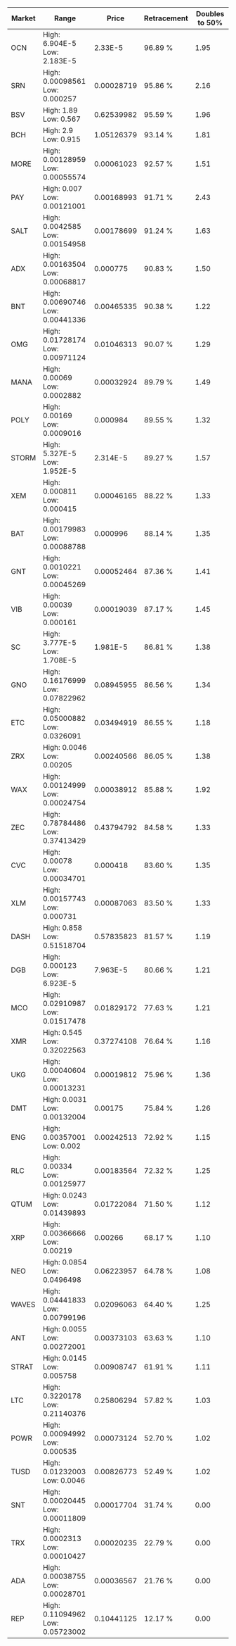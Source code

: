 | Market | Range | Price| Retracement | Doubles to 50% |
| --- | --- | --- | --- | --- |
| OCN | High: 6.904E-5<br />Low: 2.183E-5 | 2.33E-5 | 96.89 % | 1.95 |
| SRN | High: 0.00098561<br />Low: 0.000257 | 0.00028719 | 95.86 % | 2.16 |
| BSV | High: 1.89<br />Low: 0.567 | 0.62539982 | 95.59 % | 1.96 |
| BCH | High: 2.9<br />Low: 0.915 | 1.05126379 | 93.14 % | 1.81 |
| MORE | High: 0.00128959<br />Low: 0.00055574 | 0.00061023 | 92.57 % | 1.51 |
| PAY | High: 0.007<br />Low: 0.00121001 | 0.00168993 | 91.71 % | 2.43 |
| SALT | High: 0.0042585<br />Low: 0.00154958 | 0.00178699 | 91.24 % | 1.63 |
| ADX | High: 0.00163504<br />Low: 0.00068817 | 0.000775 | 90.83 % | 1.50 |
| BNT | High: 0.00690746<br />Low: 0.00441336 | 0.00465335 | 90.38 % | 1.22 |
| OMG | High: 0.01728174<br />Low: 0.00971124 | 0.01046313 | 90.07 % | 1.29 |
| MANA | High: 0.00069<br />Low: 0.0002882 | 0.00032924 | 89.79 % | 1.49 |
| POLY | High: 0.00169<br />Low: 0.0009016 | 0.000984 | 89.55 % | 1.32 |
| STORM | High: 5.327E-5<br />Low: 1.952E-5 | 2.314E-5 | 89.27 % | 1.57 |
| XEM | High: 0.000811<br />Low: 0.000415 | 0.00046165 | 88.22 % | 1.33 |
| BAT | High: 0.00179983<br />Low: 0.00088788 | 0.000996 | 88.14 % | 1.35 |
| GNT | High: 0.0010221<br />Low: 0.00045269 | 0.00052464 | 87.36 % | 1.41 |
| VIB | High: 0.00039<br />Low: 0.000161 | 0.00019039 | 87.17 % | 1.45 |
| SC | High: 3.777E-5<br />Low: 1.708E-5 | 1.981E-5 | 86.81 % | 1.38 |
| GNO | High: 0.16176999<br />Low: 0.07822962 | 0.08945955 | 86.56 % | 1.34 |
| ETC | High: 0.05000882<br />Low: 0.0326091 | 0.03494919 | 86.55 % | 1.18 |
| ZRX | High: 0.0046<br />Low: 0.00205 | 0.00240566 | 86.05 % | 1.38 |
| WAX | High: 0.00124999<br />Low: 0.00024754 | 0.00038912 | 85.88 % | 1.92 |
| ZEC | High: 0.78784486<br />Low: 0.37413429 | 0.43794792 | 84.58 % | 1.33 |
| CVC | High: 0.00078<br />Low: 0.00034701 | 0.000418 | 83.60 % | 1.35 |
| XLM | High: 0.00157743<br />Low: 0.000731 | 0.00087063 | 83.50 % | 1.33 |
| DASH | High: 0.858<br />Low: 0.51518704 | 0.57835823 | 81.57 % | 1.19 |
| DGB | High: 0.000123<br />Low: 6.923E-5 | 7.963E-5 | 80.66 % | 1.21 |
| MCO | High: 0.02910987<br />Low: 0.01517478 | 0.01829172 | 77.63 % | 1.21 |
| XMR | High: 0.545<br />Low: 0.32022563 | 0.37274108 | 76.64 % | 1.16 |
| UKG | High: 0.00040604<br />Low: 0.00013231 | 0.00019812 | 75.96 % | 1.36 |
| DMT | High: 0.0031<br />Low: 0.00132004 | 0.00175 | 75.84 % | 1.26 |
| ENG | High: 0.00357001<br />Low: 0.002 | 0.00242513 | 72.92 % | 1.15 |
| RLC | High: 0.00334<br />Low: 0.00125977 | 0.00183564 | 72.32 % | 1.25 |
| QTUM | High: 0.0243<br />Low: 0.01439893 | 0.01722084 | 71.50 % | 1.12 |
| XRP | High: 0.00366666<br />Low: 0.00219 | 0.00266 | 68.17 % | 1.10 |
| NEO | High: 0.0854<br />Low: 0.0496498 | 0.06223957 | 64.78 % | 1.08 |
| WAVES | High: 0.04441833<br />Low: 0.00799196 | 0.02096063 | 64.40 % | 1.25 |
| ANT | High: 0.0055<br />Low: 0.00272001 | 0.00373103 | 63.63 % | 1.10 |
| STRAT | High: 0.0145<br />Low: 0.005758 | 0.00908747 | 61.91 % | 1.11 |
| LTC | High: 0.3220178<br />Low: 0.21140376 | 0.25806294 | 57.82 % | 1.03 |
| POWR | High: 0.00094992<br />Low: 0.000535 | 0.00073124 | 52.70 % | 1.02 |
| TUSD | High: 0.01232003<br />Low: 0.0046 | 0.00826773 | 52.49 % | 1.02 |
| SNT | High: 0.00020445<br />Low: 0.00011809 | 0.00017704 | 31.74 % | 0.00 |
| TRX | High: 0.0002313<br />Low: 0.00010427 | 0.00020235 | 22.79 % | 0.00 |
| ADA | High: 0.00038755<br />Low: 0.00028701 | 0.00036567 | 21.76 % | 0.00 |
| REP | High: 0.11094962<br />Low: 0.05723002 | 0.10441125 | 12.17 % | 0.00 |
